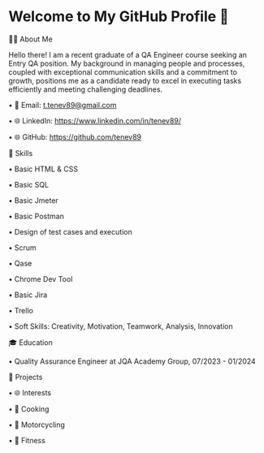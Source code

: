 # Welcome to My GitHub Profile 👋


👨‍💻 About Me

Hello there! I am a recent graduate of a QA Engineer course seeking an Entry QA position. My background in managing people and processes, coupled with exceptional communication skills and a commitment to growth, positions me as a candidate ready to excel in executing tasks efficiently and meeting challenging deadlines.


• 📧 Email: t.tenev89@gmail.com

• 🌐 LinkedIn: https://www.linkedin.com/in/tenev89/

• 🌐 GitHub: https://github.com/tenev89


🚀 Skills

• Basic HTML & CSS

• Basic SQL

• Basic Jmeter

• Basic Postman

• Design of test cases and execution

• Scrum

• Qase

• Chrome Dev Tool

• Basic Jira

• Trello

• Soft Skills: Creativity, Motivation, Teamwork, Analysis, Innovation


🎓 Education

• Quality Assurance Engineer at JQA Academy Group, 07/2023 - 01/2024


💼 Projects





• 🌐 Interests

• 🍳 Cooking

• 🚴 Motorcycling

• 💪 Fitness

